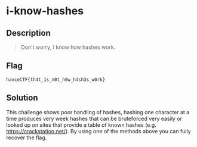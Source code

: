 # i-know-hashes
## Description
> Don't worry, I know how hashes work.

## Flag
`havceCTF{th4t_1s_n0t_h0w_h4sh3s_w0rk}`

## Solution 
This challenge shows poor handling of hashes, hashing one character at a time produces very week 
hashes that can be bruteforced very easily or looked up on sites that provide a table of known
hashes (e.g. https://crackstation.net/). By using one of the methods above you can fully recover
the flag.